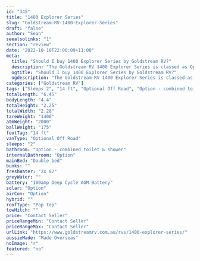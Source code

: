 ```yaml
---
id: "345"
title: "1400 Explorer Series"
slug: "Goldstream-RV-1400-Explorer-Series"
draft: "false"
author: "Sean"
seealsolinks: "1"
section: "review"
date: "2022-10-10T22:00:09+11:00"
meta:
  title: "Should I buy 1400 Explorer Series by Goldstream RV?"
  description: "The Goldstream RV 1400 Explorer Series is classed as Optional Off Road, and sleeps 2 people. It is Made Overseas and comes in at 14 ft. It generally has Option - combined toilet & shower."
  ogtitle: "Should I buy 1400 Explorer Series by Goldstream RV?"
  ogdescription: "The Goldstream RV 1400 Explorer Series is classed as Optional Off Road, and sleeps 2 people. It is Made Overseas and comes in at 14 ft. It generally has Option - combined toilet & shower."
categories: ["Goldstream RV"]
tags: ["Sleeps 2", "14 ft", "Optional Off Road", "Option - combined toilet & shower", "Pop top", "Price Unknown"]
totalLength: "6.45"
bodyLength: "4.4"
totalHeight: "2.25"
totalWidth: "2.28"
tareWeight: "1400"
atmWeight: "2000"
ballWeight: "175"
footTag: "14 ft"
vanType: "Optional Off Road"
sleeps: "2"
bathroom: "Option - combined toilet & shower"
internalBathroom: "Option"
mainBed: "Double bed"
bunks: ""
freshWater: "2x 82"
greyWater: ""
battery: "100amp Deep Cycle AGM Battery"
solar: "Option"
airCon: "Option"
hybrid: ""
roofType: "Pop top"
towHitch: ""
price: "Contact Seller"
priceRangeMin: "Contact Seller"
priceRangeMax: "Contact Seller"
urlLink: "https://www.goldstreamrv.com.au/rvs/1400-explorer-series/"
aussieMade: "Made Overseas"
noImage: "r"
featured: "no"
---
```

